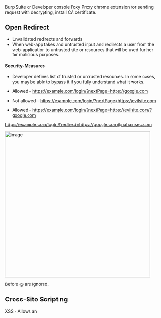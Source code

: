 Burp Suite or Developer console
Foxy Proxy chrome extension for sending request with decrypting, install CA certificate.

## Open Redirect
- Unvalidated redirects and forwards
- When web-app takes and untrusted input and redirects a user from the web-application to untrusted site or resources that will be used further for malicious purposes.

#### Security-Measures 
- Developer defines list of trusted or untrusted resources. In some cases, you may be able to bypass it if you fully understand what it works.

- Allowed - https://example.com/login/?nextPage=https://google.com
- Not allowed - https://example.com/login/?nextPage=https://evilsite.com
- Allowed - https://example.com/login/?nextPage=https://evilsite.com/?google.com  

https://example.com/login/?redirect=https://google.com@nahamsec.com

<img width="480" alt="image" src="https://user-images.githubusercontent.com/32810320/220905055-ffa3c26d-3889-44f5-bebb-e05a6ff8e207.png">

Before @ are ignored.

## Cross-Site Scripting
XSS - Allows an
